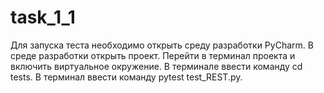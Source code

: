 # task_1_1
Для запуска теста необходимо открыть среду разработки PyCharm. В среде разработки открыть проект. Перейти в терминал проекта и включить виртуальное окружение. В терминале ввести команду cd tests. В терминал ввести команду pytest test_REST.py.
